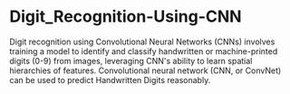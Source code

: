 # Digit_Recognition-Using-CNN
Digit recognition using Convolutional Neural Networks (CNNs) involves training a model to identify and classify handwritten or machine-printed digits (0-9) from images, leveraging CNN's ability to learn spatial hierarchies of features. Convolutional neural network (CNN, or ConvNet) can be used to predict Handwritten Digits reasonably. 

